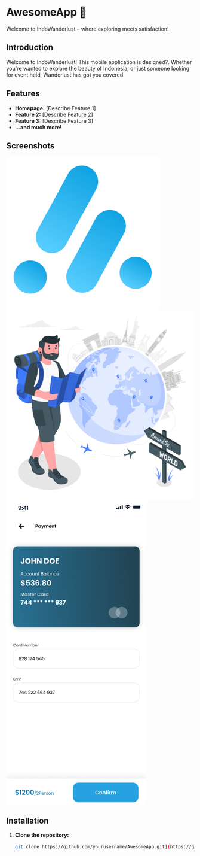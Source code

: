 # AwesomeApp 🚀

Welcome to IndoWanderlust – where exploring meets satisfaction!


## Introduction

Welcome to IndoWanderlust! This mobile application is designed?. Whether you're wanted to explore the beauty of Indonesia, or just someone looking for event held, Wanderlust has got you covered.

## Features

- **Homepage:** [Describe Feature 1]
- **Feature 2:** [Describe Feature 2]
- **Feature 3:** [Describe Feature 3]
- **...and much more!**

## Screenshots

![Screenshot 1](https://github.com/GungDeJong/IndoWanderlust_App/blob/main/assets/images/image4.png)
![Screenshot 2](https://github.com/GungDeJong/IndoWanderlust_App/blob/main/assets/images/welcome.png)
![Payment](https://github.com/GungDeJong/IndoWanderlust_App/blob/main/assets/images/payment.png)

## Installation

1. **Clone the repository:**

   ```bash
   git clone https://github.com/yourusername/AwesomeApp.git](https://github.com/GungDeJong/IndoWanderlust_App.git
